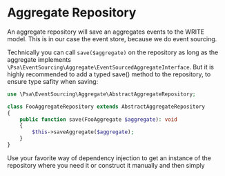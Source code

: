 # Aggregate Repository

An aggregate repository will save an aggregates events to the WRITE model. This is in our case the event store, because we do event sourcing.

Technically you can call `save($aggregate)` on the repository as long as the aggregate implements `\Psa\EventSourcing\Aggregate\EventSourcedAggregateInterface`. But it is highly recommended to add a typed save() method to the repository, to ensure type safity when saving: 

```php
use \Psa\EventSourcing\Aggregate\AbstractAggregateRepository;

class FooAggregateRepository extends AbstractAggregateRepository
{
	public function save(FooAggregate $aggregate): void
	{
		$this->saveAggregate($aggregate);
	}
}
``` 

Use your favorite way of dependency injection to get an instance of the repository where you need it or construct it manually and then simply
 
